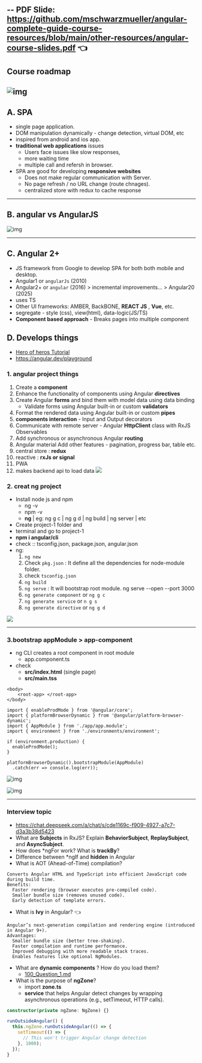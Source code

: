 -- PDF Slide: https://github.com/mschwarzmueller/angular-complete-guide-course-resources/blob/main/other-resources/angular-course-slides.pdf :point_left:
---
## Course roadmap
![img](./assets/kickoff/1.jpg)
---
## A. SPA 
- single page application.
- DOM manipulation dynamically - change detection, virtual DOM, etc
- inspired from android and ios app.
- **traditional web applications** issues
  - Users face issues like slow responses, 
  - more waiting time 
  - multiple call and refersh in browser.
- SPA are good for developing **responsive websites**
  - Does not make regular communication with Server.
  - No page refresh / no URL change (route chnages).
  - centralized store with redux to cache response
---
## B. angular vs AngularJS
![img](./assets/kickoff/2.jpg)

---
## C. Angular 2+
- JS framework from Google to develop SPA for both both mobile and desktop.
- Angular1 or `angularJs` (2010) 
- Angular2+ or `angular` (2016) >  incremental improvements... >  Angular20 (2025)
- uses TS
- Other UI frameworks: AMBER, BackBONE, **REACT JS** , **Vue**, etc.
- segregate - style (css), view(html), data-logic(JS/TS)
- **Component based approach** - Breaks pages into multiple component

## D. Develops things
- [Hero of heros Tutorial](https://angular.io/tutorial)
- https://angular.dev/playground
### 1. angular project things
  1. Create a **component** 
  2. Enhance the functionality of components using Angular **directives**
  3. Create Angular **forms** and bind them with model data using data binding 
     - Validate forms using Angular built-in or custom **validators**
  5. Format the rendered data using Angular built-in or custom **pipes**
  6. **components interaction** - Input and Output decorators
  7. Communicate with remote server - Angular **HttpClient** class with RxJS Observables
  8. Add synchronous or asynchronous Angular **routing**
  9. Angular material Add other features - pagination, progress bar, table etc.
  10. central store : **redux**
  11. reactive : **rxJs or signal**
  12. PWA 
  13. makes backend api to load data
  ![](./assets/000_1.PNG)


### 2. creat ng project
- Install node js and npm 
  - ng -v 
  - npm -v 
  - **ng <cli commands>** | eg: ng g c | ng g d | ng build | ng server | etc
- Create project-1 folder and 
- terminal and go to project-1
- **npm i angular/cli**
- check :: tsconfig.json, package.json, angular.json
- ng:
  1. `ng new` <proj1>
  2. Check `pkg.json` : It define all the dependencies for node-module folder.
  3. check `tsconfig.json`
  4. `ng build`
  5. `ng serve` : It will bootstrap root module. ng serve --open --port 3000
  6. `ng generate component` or `ng g c `
  7. `ng generate service` or `n g s`
  8. `ng generate directive` or `ng g d`

![](./assets/001_app-file.PNG)

---
### 3.bootstrap appModule > app-component

- ng CLI creates a root component in root module
  - app.component.ts
- check 
  - **src/index.html** (single page) 
  - **src/main.tss**
```
<body>
    <root-app> </root-app>
</body>
```

```
import { enableProdMode } from '@angular/core';
import { platformBrowserDynamic } from '@angular/platform-browser-dynamic';
import { AppModule } from './app/app.module';
import { environment } from './environments/environment';

if (environment.production) {
  enableProdMode();
}

platformBrowserDynamic().bootstrapModule(AppModule)
  .catch(err => console.log(err));

```

![img](https://github.com/lekhrajdinkar/NG6/blob/master/notes/assets/basic/3.JPG)

![img](./assets/basic/2.JPG)

---
### Interview topic
- https://chat.deepseek.com/a/chat/s/cde1169c-f909-4927-a7c7-d3a3b38d5423
- What are **Subjects** in RxJS? Explain **BehaviorSubject**, **ReplaySubject**, and **AsyncSubject**.
- How does *ngFor work? What is **trackBy**?
- Difference between *ngIf and **hidden** in Angular
- What is AOT (Ahead-of-Time) compilation?
```
Converts Angular HTML and TypeScript into efficient JavaScript code during build time.
Benefits:
  Faster rendering (browser executes pre-compiled code).
  Smaller bundle size (removes unused code).
  Early detection of template errors.
```
- What is **Ivy** in Angular? :point_left:
```
Angular’s next-generation compilation and rendering engine (introduced in Angular 9+).
Advantages:
  Smaller bundle size (better tree-shaking).
  Faster compilation and runtime performance.
  Improved debugging with more readable stack traces.
  Enables features like optional NgModules.
```
- What are **dynamic components** ? How do you load them?
  - [100_Question_1.md](100_Question_1.md)
- What is the purpose of **ngZone**?
  - import **zone.ts**
  - **service** that helps Angular detect changes by wrapping asynchronous operations (e.g., setTimeout, HTTP calls).
```typescript
constructor(private ngZone: NgZone) {}

runOutsideAngular() {
  this.ngZone.runOutsideAngular(() => {
    setTimeout(() => {
      // This won't trigger Angular change detection
    }, 1000);
  });
}
```



